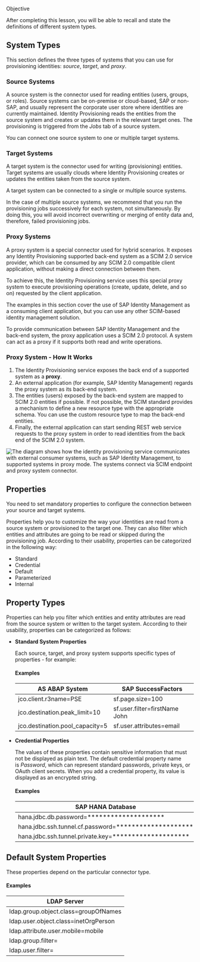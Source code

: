 Objective

After completing this lesson, you will be able to recall and state the definitions of different system types.

## System Types

This section defines the three types of systems that you can use for provisioning identities: _source_, _target_, and _proxy_.

### Source Systems

A source system is the connector used for reading entities (users, groups, or roles). Source systems can be on-premise or cloud-based, SAP or non-SAP, and usually represent the corporate user store where identities are currently maintained. Identity Provisioning reads the entities from the source system and creates or updates them in the relevant target ones. The provisioning is triggered from the _Jobs_ tab of a source system.

You can connect one source system to one or multiple target systems.

### Target Systems

A target system is the connector used for writing (provisioning) entities. Target systems are usually clouds where Identity Provisioning creates or updates the entities taken from the source system.

A target system can be connected to a single or multiple source systems.

In the case of multiple source systems, we recommend that you run the provisioning jobs successively for each system, not simultaneously. By doing this, you will avoid incorrect overwriting or merging of entity data and, therefore, failed provisioning jobs.

### Proxy Systems

A proxy system is a special connector used for hybrid scenarios. It exposes any Identity Provisioning supported back-end system as a SCIM 2.0 service provider, which can be consumed by any SCIM 2.0 compatible client application, without making a direct connection between them.

To achieve this, the Identity Provisioning service uses this special proxy system to execute provisioning operations (create, update, delete, and so on) requested by the client application.

The examples in this section cover the use of SAP Identity Management as a consuming client application, but you can use any other SCIM-based identity management solution.

To provide communication between SAP Identity Management and the back-end system, the proxy application uses a SCIM 2.0 protocol. A system can act as a proxy if it supports both read and write operations.

### Proxy System - How It Works

1. The Identity Provisioning service exposes the back end of a supported system as a **proxy**.
2. An external application (for example, SAP Identity Management) regards the proxy system as its back-end system.
3. The entities (users) exposed by the back-end system are mapped to SCIM 2.0 entities if possible. If not possible, the SCIM standard provides a mechanism to define a new resource type with the appropriate schema. You can use the custom resource type to map the back-end entities.
4. Finally, the external application can start sending REST web service requests to the proxy system in order to read identities from the back end of the SCIM 2.0 system.

![The diagram shows how the identity provisioning service communicates with external consumer systems, such as SAP Identity Management, to supported systems in proxy mode. The systems connect via SCIM endpoint and proxy system connector.](https://learning.sap.com/service/media/topic/d342d4b1-1dd7-4b26-9008-8364c21e94ce/SECCL1_24_en-US_media/SECCL1_24_en-US_images/Proxy_System_scr.png "The diagram shows how the identity provisioning service communicates with external consumer systems, such as SAP Identity Management, to supported systems in proxy mode. The systems connect via SCIM endpoint and proxy system connector.")

## Properties

You need to set mandatory properties to configure the connection between your source and target systems.

Properties help you to customize the way your identities are read from a source system or provisioned to the target one. They can also filter which entities and attributes are going to be read or skipped during the provisioning job. According to their usability, properties can be categorized in the following way:

- Standard
- Credential
- Default
- Parameterized
- Internal

## Property Types

Properties can help you filter which entities and entity attributes are read from the source system or written to the target system. According to their usability, properties can be categorized as follows:

- **Standard System Properties**
    
    Each source, target, and proxy system supports specific types of properties - for example:
    
    #### Examples
    
    |**AS ABAP System**|**SAP SuccessFactors**|
    |---|---|
    |jco.client.r3name=PSE|sf.page.size=100|
    |jco.destination.peak_limit=10|sf.user.filter=firstName John|
    |jco.destination.pool_capacity=5|sf.user.attributes=email|
    
- **Credential Properties**
    
    The values of these properties contain sensitive information that must not be displayed as plain text. The default credential property name is _Password_, which can represent standard passwords, private keys, or OAuth client secrets. When you add a credential property, its value is displayed as an encrypted string.
    
    #### Examples
    
    |**SAP HANA Database**|**SSH Server**|
    |---|---|
    |hana.jdbc.db.password=********************|ssh.password=********************|
    |hana.jdbc.ssh.tunnel.cf.password=********************|ssh.private.key=********************|
    |hana.jdbc.ssh.tunnel.private.key=********************|ssh.totp.secret.key=********************|
    

## Default System Properties

These properties depend on the particular connector type.

#### Examples

|**LDAP Server**|
|---|
|ldap.group.object.class=groupOfNames|
|ldap.user.object.class=inetOrgPerson|
|ldap.attribute.user.mobile=mobile|
|ldap.group.filter=<empty>|
|ldap.user.filter=<empty>|
